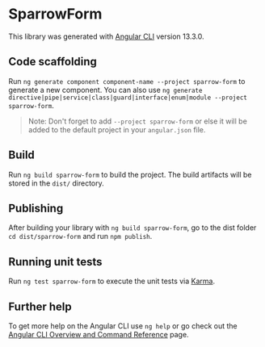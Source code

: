 # SparrowForm

This library was generated with [Angular CLI](https://github.com/angular/angular-cli) version 13.3.0.

## Code scaffolding

Run `ng generate component component-name --project sparrow-form` to generate a new component. You can also use `ng generate directive|pipe|service|class|guard|interface|enum|module --project sparrow-form`.
> Note: Don't forget to add `--project sparrow-form` or else it will be added to the default project in your `angular.json` file. 

## Build

Run `ng build sparrow-form` to build the project. The build artifacts will be stored in the `dist/` directory.

## Publishing

After building your library with `ng build sparrow-form`, go to the dist folder `cd dist/sparrow-form` and run `npm publish`.

## Running unit tests

Run `ng test sparrow-form` to execute the unit tests via [Karma](https://karma-runner.github.io).

## Further help

To get more help on the Angular CLI use `ng help` or go check out the [Angular CLI Overview and Command Reference](https://angular.io/cli) page.
